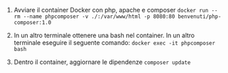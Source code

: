 1) Avviare il container Docker con php, apache e composer
`docker run --rm --name phpcomposer -v ./:/var/www/html -p 8080:80 benvenuti/php-composer:1.0`


2) In un altro terminale ottenere una bash nel container. In un altro terminale eseguire il seguente comando:
`docker exec -it phpcomposer bash`



3) Dentro il container, aggiornare le dipendenze
`composer update`
